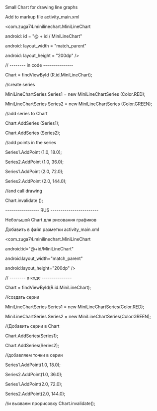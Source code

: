 Small Chart for drawing line graphs

Add to markup file activity_main.xml

<com.zuga74.minilinechart.MiniLineChart
   
  android: id = "@ + id / MiniLineChart"
   
  android: layout_width = "match_parent"
   
  android: layout_height = "200dp" />



// -------- in code ---------------

Chart = findViewById (R.id.MiniLineChart);

//create series

MiniLineChartSeries Series1 = new MiniLineChartSeries (Color.RED);

MiniLineChartSeries Series2 = new MiniLineChartSeries (Color.GREEN);

//add series to Chart

Chart.AddSeries (Series1);

Chart.AddSeries (Series2);

//add points in the series

Series1.AddPoint (1.0, 18.0);

Series2.AddPoint (1.0, 36.0);

Series1.AddPoint (2.0, 72.0);

Series2.AddPoint (2.0, 144.0);

//and call drawing

Chart.invalidate ();

----------------- RUS ------------------------

Небольшой Chart для рисования графиков

Добавить в файл разметки activity_main.xml

<com.zuga74.minilinechart.MiniLineChart

  android:id="@+id/MiniLineChart"

  android:layout_width="match_parent"

  android:layout_height="200dp" />


// -------- в коде ---------------

Chart = findViewById(R.id.MiniLineChart);

//создать серии

MiniLineChartSeries Series1 = new MiniLineChartSeries(Color.RED);

MiniLineChartSeries Series2 = new MiniLineChartSeries(Color.GREEN);

//Добавить серии в Chart

Chart.AddSeries(Series1);

Chart.AddSeries(Series2);

//добавляем точки в серии 

Series1.AddPoint(1.0, 18.0);

Series2.AddPoint(1.0, 36.0);

Series1.AddPoint(2.0, 72.0);

Series2.AddPoint(2.0, 144.0);

//и вызваем прорисовку
Chart.invalidate();




